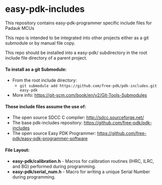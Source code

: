 # easy-pdk-includes
This repository contains easy-pdk-programmer specific include files for Padauk MCUs

This repo is intended to be integrated into other projects either as a git submodule or by manual file copy.

This repo should be installed into a easy-pdk/ subdirectory in the root include file directory of a parent project.

#### To install as a git Submodule:
- From the root include directory:
  - `git submodule add https://github.com/free-pdk/pdk-includes.git easy-pdk`
- More info: https://git-scm.com/book/en/v2/Git-Tools-Submodules

#### These include files assume the use of:
- The open source SDCC C compiler: http://sdcc.sourceforge.net/
- The base pdk-includes repository: https://github.com/free-pdk/pdk-includes
- The open source Easy PDK Programmer: https://github.com/free-pdk/easy-pdk-programmer-software

#### File Layout:
- **easy-pdk/calibration.h** - Macros for calibration routines (IHRC, ILRC, and BG) performed during programming.
- **easy-pdk/serial_num.h** - Macro for writing a unique Serial Number during programming.
